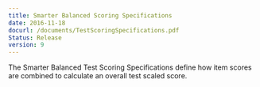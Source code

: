 ```yaml
---
title: Smarter Balanced Scoring Specifications
date: 2016-11-18
docurl: /documents/TestScoringSpecifications.pdf
Status: Release
version: 9
---
```

The Smarter Balanced Test Scoring Specifications define how item scores are combined to calculate an overall test scaled score.
